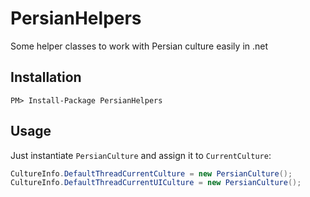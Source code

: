 # PersianHelpers
Some helper classes to work with Persian culture easily in .net
## Installation
`PM> Install-Package PersianHelpers`
## Usage
Just instantiate `PersianCulture` and assign it to `CurrentCulture`:
``` cs
CultureInfo.DefaultThreadCurrentCulture = new PersianCulture();
CultureInfo.DefaultThreadCurrentUICulture = new PersianCulture();
```

